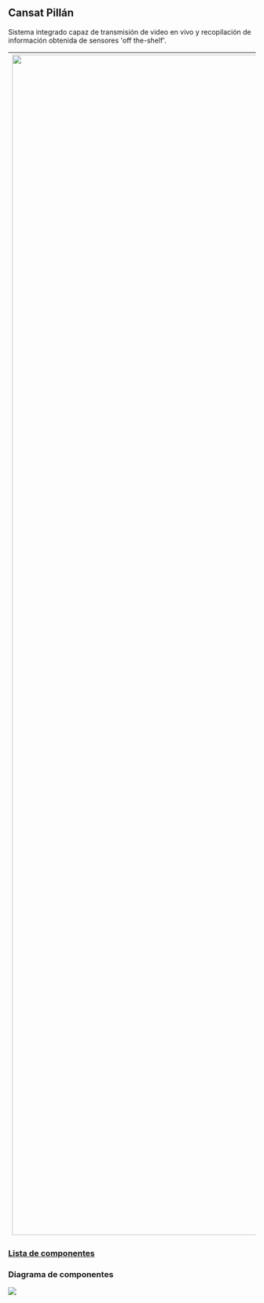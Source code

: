 ## Cansat Pillán

Sistema integrado capaz de transmisión de video en vivo y recopilación de información obtenida de sensores 'off the-shelf'.

| <img src="https://raw.githubusercontent.com/gisat-udec/pillan/main/dise%C3%B1o/rsc/frente.jpeg" style="width: auto; height:60vh"> | <img src="https://raw.githubusercontent.com/gisat-udec/pillan/main/dise%C3%B1o/rsc/lado.jpeg" style="width: auto; height:60vh"> |
| - | - |

### [Lista de componentes](https://github.com/gisat-udec/pillan/blob/main/dise%C3%B1o/hardware.md)

### Diagrama de componentes

<img src="https://raw.githubusercontent.com/gisat-udec/pillan/main/dise%C3%B1o/rsc/hardware.drawio.svg">